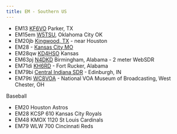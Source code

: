 ```yaml
---
title: EM - Southern US
---
```


* EM13 [KF6VO](http://ranch-pt.no-ip.org:8073/) Parker, TX
* EM15em [W5TSU](http://sdr.w5tsu.net:8073/), Oklahoma City OK
* EM20jb [Kingwood, TX](http://skhicks.ddns.net:8073/) - near Houston
* EM28 - [Kansas City MO](http://136.63.226.118:8073/)
* EM28qw [KD4HSO](http://64.136.200.36:8073/) Kansas
* EM63pj [N4DKD](http://n4dkd.asuscomm.com:8901/)
  Birmingham, Alabama - 2 meter WebSDR
* EM71di [KH6RD](http://kh6rd.sytes.net:8073/) - 
  Fort Rucker, Alabama
* EM79bi [Central Indiana SDR](http://38.86.67.206:8073/) -
  Edinburgh, IN
* EM79ti [WC8VOA](http://websdr.wc8voa.org:8073/) -
  National VOA Museum of Broadcasting, West Chester, OH

Baseball

* EM20 Houston Astros
* EM28 KCSP 610 Kansas City Royals
* EM48 KMOX 1120 St Louis Cardinals
* EM79 WLW 700 Cincinnati Reds
